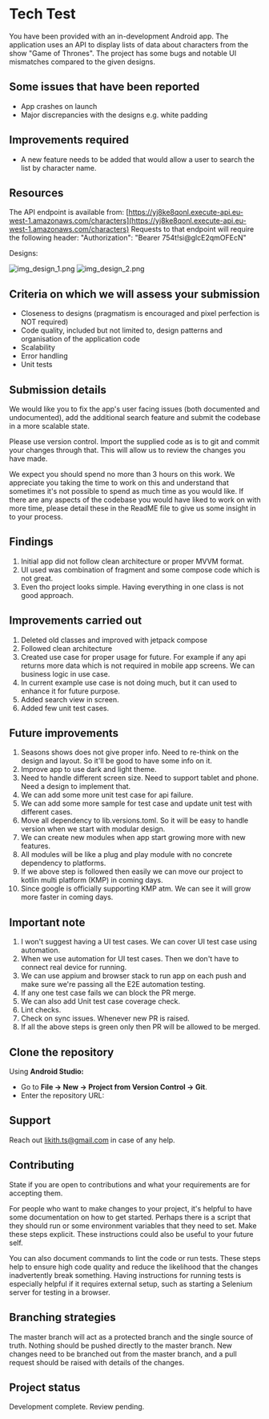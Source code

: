 # Tech Test

You have been provided with an in-development Android app. The application uses an API to display lists of data about characters from the show "Game of Thrones". The project has some bugs and notable UI mismatches compared to the given designs.

## Some issues that have been reported

- App crashes on launch
- Major discrepancies with the designs e.g. white padding

## Improvements required

- A new feature needs to be added that would allow a user to search the list by character name.

## Resources

The API endpoint is available from:
[https://yj8ke8qonl.execute-api.eu-west-1.amazonaws.com/characters](https://yj8ke8qonl.execute-api.eu-west-1.amazonaws.com/characters)
Requests to that endpoint will require the following header:
"Authorization": "Bearer 754t!si@glcE2qmOFEcN"

Designs: 

![img_design_1.png](app%2Fsrc%2Fmain%2Fres%2Fdrawable%2Fimg_design_1.png) ![img_design_2.png](app%2Fsrc%2Fmain%2Fres%2Fdrawable%2Fimg_design_2.png)

## Criteria on which we will assess your submission

- Closeness to designs (pragmatism is encouraged and pixel perfection is NOT required)
- Code quality, included but not limited to, design patterns and organisation of the application code
- Scalability
- Error handling
- Unit tests

## Submission details

We would like you to fix the app's user facing issues (both documented and undocumented), add the additional search feature and submit the codebase in a more scalable state.

Please use version control. Import the supplied code as is to git and commit your changes through that. This will allow us to review the changes you have made.

We expect you should spend no more than 3 hours on this work. We appreciate you taking the time to work on this and understand that sometimes it's not possible to spend as much time as you would like. If there are any aspects of the codebase you would have liked to work on with more time, please detail these in the ReadME file to give us some insight in to your process.


## Findings

1. Initial app did not follow clean architecture or proper MVVM format. 
2. UI used was combination of fragment and some compose code which is not great. 
3. Even tho project looks simple. Having everything in one class is not good approach. 

## Improvements carried out

1. Deleted old classes and improved with jetpack compose
2. Followed clean architecture
3. Created use case for proper usage for future. For example if any api returns more data which is not required in mobile app screens. We can business logic in use case. 
4. In current example use case is not doing much, but it can used to enhance it for future purpose. 
5. Added search view in screen.
6. Added few unit test cases. 

## Future improvements

1. Seasons shows does not give proper info. Need to re-think on the design and layout. So it'll be good to have some info on it. 
2. Improve app to use dark and light theme. 
3. Need to handle different screen size. Need to support tablet and phone. Need a design to implement that. 
4. We can add some more unit test case for api failure. 
5. We can add some more sample for test case and update unit test with different cases. 
6. Move all dependency to lib.versions.toml. So it will be easy to handle version when we start with modular design.
7. We can create new modules when app start growing more with new features. 
8. All modules will be like a plug and play module with no concrete dependency to platforms. 
9. If we above step is followed then easily we can move our project to kotlin multi platform (KMP) in coming days. 
10. Since google is officially supporting KMP atm. We can see it will grow more faster in coming days.

## Important note

1. I won't suggest having a UI test cases. We can cover UI test case using automation. 
2. When we use automation for UI test cases. Then we don't have to connect real device for running. 
3. We can use appium and browser stack to run app on each push and make sure we're passing all the E2E automation testing. 
4. If any one test case fails we can block the PR merge. 
5. We can also add Unit test case coverage check.
6. Lint checks.
7. Check on sync issues. Whenever new PR is raised. 
8. If all the above steps is green only then PR will be allowed to be merged. 

## Clone the repository

Using **Android Studio:**

- Go to **File → New → Project from Version Control → Git**.
- Enter the repository URL:

## Support
Reach out likith.ts@gmail.com in case of any help.

## Contributing
State if you are open to contributions and what your requirements are for accepting them.

For people who want to make changes to your project, it's helpful to have some documentation on how to get started. Perhaps there is a script that they should run or some environment variables that they need to set. Make these steps explicit. These instructions could also be useful to your future self.

You can also document commands to lint the code or run tests. These steps help to ensure high code quality and reduce the likelihood that the changes inadvertently break something. Having instructions for running tests is especially helpful if it requires external setup, such as starting a Selenium server for testing in a browser.


## Branching strategies

The master branch will act as a protected branch and the single source of truth. Nothing should be pushed directly to the master branch.
New changes need to be branched out from the master branch, and a pull request should be raised with details of the changes.

## Project status
Development complete. Review pending. 